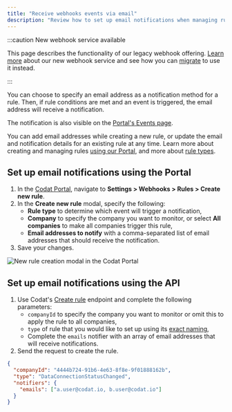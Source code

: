 ```yaml
---
title: "Receive webhooks events via email"
description: "Review how to set up email notifications when managing rules"
---
```


:::caution New webhook service available

This page describes the functionality of our legacy webhook offering. [Learn more](/using-the-api/webhooks/overview) about our new webhook service and see how you can [migrate](/using-the-api/webhooks/migration-guide) to use it instead.

:::

You can choose to specify an email address as a notification method for a rule. Then, if rule conditions are met and an event is triggered, the email address will receive a notification.

The notification is also visible on the <a href="https://app.codat.io/monitor/alerts" target="_blank">Portal's Events page</a>.

You can add email addresses while creating a new rule, or update the email and notification details for an existing rule at any time. Learn more about creating and managing rules [using our Portal](/using-the-api/webhooks/legacy/core-rules-create#manage-rules-from-the-codat-portal), and more about [rule types](/using-the-api/webhooks/legacy/core-rules-types).

## Set up email notifications using the Portal

1. In the <a href="https://app.codat.io/" target="_blank">Codat Portal</a>, navigate to **Settings > Webhooks > Rules > Create new rule**.
2. In the **Create new rule** modal, specify the following:
   - **Rule type** to determine which event will trigger a notification,
   - **Company** to specify the company you want to monitor, or select **All companies** to make all companies trigger this rule,
   - **Email addresses to notify** with a comma-separated list of email addresses that should receive the notification.
3. Save your changes.

<img
  src="/img/old/e311872-2022-11-16_14-49-03.png"
  alt="New rule creation modal in the Codat Portal"
/>

## Set up email notifications using the API

1. Use Codat's [Create rule](/platform-api#/operations/post-rules) endpoint and complete the following parameters:
   - `companyId` to specify the company you want to monitor or omit this to apply the rule to all companies,
   - `type` of rule that you would like to set up using its [exact naming](/using-the-api/webhooks/legacy/core-rules-create#manage-rules-from-the-codat-api),
   - Complete the `emails` notifier with an array of email addresses that will receive notifications.
2. Send the request to create the rule.

```json title="Example rule creation"
{
  "companyId": "4444b724-91b6-4e63-8f8e-9f01888162b",
  "type": "DataConnectionStatusChanged",
  "notifiers": {
    "emails": ["a.user@codat.io, b.user@codat.io"]
  }
}
```
